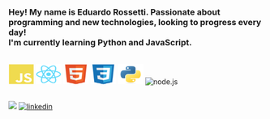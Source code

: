 <h3>Hey!  My name is Eduardo Rossetti. Passionate about programming and new technologies, looking to progress every day!
<br>I'm currently learning Python and JavaScript.</h1>

<div style="display: inline_block"><br>
  <img alt="js" height="40" width="50" src="https://raw.githubusercontent.com/devicons/devicon/master/icons/javascript/javascript-plain.svg">
  <img alt="react" height="40" width="50" src="https://raw.githubusercontent.com/devicons/devicon/master/icons/react/react-original.svg">
  <img alt="html" height="40" width="50" src="https://raw.githubusercontent.com/devicons/devicon/master/icons/html5/html5-original.svg">
  <img alt="css" height="40" width="50" src="https://raw.githubusercontent.com/devicons/devicon/master/icons/css3/css3-original.svg">
  <img alt="python" height="40" width="50" src="https://raw.githubusercontent.com/devicons/devicon/master/icons/python/python-original.svg">
  <img alt="node.js" height="40" width="50" src="https://cdn.jsdelivr.net/gh/devicons/devicon/icons/nodejs/nodejs-original.svg">
</div>
  
##
 
  <a href="https://www.instagram.com/eduardorossetti7/" target="_blank"><img src="https://img.shields.io/badge/-Instagram-%23E4405F?style=for-the-badge&logo=instagram&logoColor=white"></a>
  <a href="https://www.linkedin.com/in/eduardo-rossetti/" target="_blank"><img alt="linkedin" src="https://img.shields.io/badge/LinkedIn-0077B5?style=for-the-badge&logo=linkedin&logoColor=white"></a>
</div>
